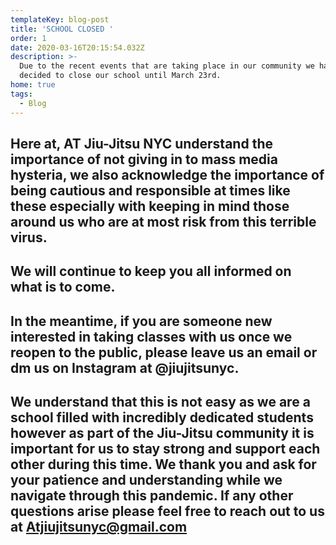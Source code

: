 ```yaml
---
templateKey: blog-post
title: 'SCHOOL CLOSED '
order: 1
date: 2020-03-16T20:15:54.032Z
description: >-
  Due to the recent events that are taking place in our community we have
  decided to close our school until March 23rd.
home: true
tags:
  - Blog
---
```

## Here at, AT Jiu-Jitsu NYC understand the importance of not giving in to mass media hysteria, we also acknowledge the importance of being cautious and responsible at times like these especially with keeping in mind those around us who are at most risk from this terrible virus.

## We will continue to keep you all informed on what is to come. 

## In the meantime, if you are someone new interested in taking classes with us once we reopen to the public, please leave us an email or dm us on Instagram at @jiujitsunyc. 

## We understand that this is not easy as we are a school filled with incredibly dedicated students however as part of the Jiu-Jitsu community it is important for us to stay strong and support each other during this time. We thank you and ask for your patience and understanding while we navigate through this pandemic. If any other questions arise please feel free to reach out to us at Atjiujitsunyc@gmail.com
